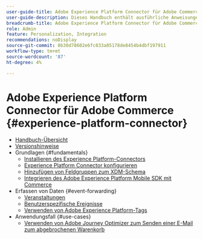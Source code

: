 ```yaml
---
user-guide-title: Adobe Experience Platform Connector für Adobe Commerce
user-guide-description: Dieses Handbuch enthält ausführliche Anweisungen zur Verwendung von Adobe Experience Platform Connector für Adobe Commerce.
breadcrumb-title: Adobe Experience Platform Connector für Adobe Commerce
role: Admin
feature: Personalization, Integration
recommendations: noDisplay
source-git-commit: 0b30d78602e6fc033a05178de8454b4dbf197911
workflow-type: tm+mt
source-wordcount: '87'
ht-degree: 4%

---
```


# Adobe Experience Platform Connector für Adobe Commerce {#experience-platform-connector}

- [Handbuch-Übersicht](overview.md)
- [Versionshinweise](release-notes.md)
- Grundlagen {#fundamentals}
   - [Installieren des Experience Platform-Connectors](install.md)
   - [Experience Platform Connector konfigurieren](connect-data.md)
   - [Hinzufügen von Feldgruppen zum XDM-Schema](update-xdm.md)
   - [Integrieren des Adobe Experience Platform Mobile SDK mit Commerce](mobile-sdk-epc.md)
- Erfassen von Daten {#event-forwarding}
   - [Veranstaltungen](events.md)
   - [Benutzerspezifische Ereignisse](custom-events.md)
   - [Verwenden von Adobe Experience Platform-Tags](using-tags.md)
- Anwendungsfall {#use-cases}
   - [Verwenden von Adobe Journey Optimizer zum Senden einer E-Mail zum abgebrochenen Warenkorb](using-ajo.md)
